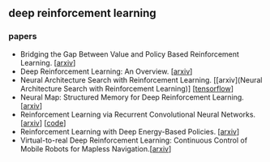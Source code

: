 ## deep reinforcement learning

### papers

- Bridging the Gap Between Value and Policy Based Reinforcement Learning.  [[arxiv](https://arxiv.org/abs/1702.08892)]
- Deep Reinforcement Learning: An Overview. [[arxiv](https://arxiv.org/abs/1701.07274)]
- Neural Architecture Search with Reinforcement Learning. [[arxiv](Neural Architecture Search with Reinforcement Learning)] [[tensorflow](https://github.com/tensorflow/models)]
- Neural Map: Structured Memory for Deep Reinforcement Learning.  [[arxiv](https://arxiv.org/abs/1702.08360)]
- Reinforcement Learning via Recurrent Convolutional Neural Networks. [[arxiv](https://arxiv.org/abs/1701.02392)] [[code](https://github.com/tanmayshankar/RCNN_MDP)]
- Reinforcement Learning with Deep Energy-Based Policies. [[arxiv](https://arxiv.org/abs/1702.08165)]
- Virtual-to-real Deep Reinforcement Learning: Continuous Control of Mobile Robots for Mapless Navigation.[[arxiv](https://arxiv.org/abs/1703.00420)]   
  
